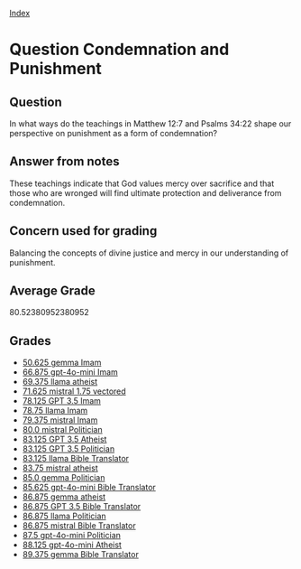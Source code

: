
[Index](../../index.md)
# Question Condemnation and Punishment
## Question
In what ways do the teachings in Matthew 12:7 and Psalms 34:22 shape our perspective on punishment as a form of condemnation?

## Answer from notes
These teachings indicate that God values mercy over sacrifice and that those who are wronged will find ultimate protection and deliverance from condemnation.

## Concern used for grading
Balancing the concepts of divine justice and mercy in our understanding of punishment.

## Average Grade
80.52380952380952

## Grades
 * [50.625 gemma Imam](../answers/gemma_Imam/Condemnation_and_Punishment.md)
 * [66.875 gpt-4o-mini Imam](../answers/gpt-4o-mini_Imam/Condemnation_and_Punishment.md)
 * [69.375 llama atheist](../answers/llama_atheist/Condemnation_and_Punishment.md)
 * [71.625 mistral 1.75 vectored](../answers/mistral_1.75_vectored/Condemnation_and_Punishment.md)
 * [78.125 GPT 3.5 Imam](../answers/GPT_3.5_Imam/Condemnation_and_Punishment.md)
 * [78.75 llama Imam](../answers/llama_Imam/Condemnation_and_Punishment.md)
 * [79.375 mistral Imam](../answers/mistral_Imam/Condemnation_and_Punishment.md)
 * [80.0 mistral Politician](../answers/mistral_Politician/Condemnation_and_Punishment.md)
 * [83.125 GPT 3.5 Atheist](../answers/GPT_3.5_Atheist/Condemnation_and_Punishment.md)
 * [83.125 GPT 3.5 Politician](../answers/GPT_3.5_Politician/Condemnation_and_Punishment.md)
 * [83.125 llama Bible Translator](../answers/llama_Bible_Translator/Condemnation_and_Punishment.md)
 * [83.75 mistral atheist](../answers/mistral_atheist/Condemnation_and_Punishment.md)
 * [85.0 gemma Politician](../answers/gemma_Politician/Condemnation_and_Punishment.md)
 * [85.625 gpt-4o-mini Bible Translator](../answers/gpt-4o-mini_Bible_Translator/Condemnation_and_Punishment.md)
 * [86.875 gemma atheist](../answers/gemma_atheist/Condemnation_and_Punishment.md)
 * [86.875 GPT 3.5 Bible Translator](../answers/GPT_3.5_Bible_Translator/Condemnation_and_Punishment.md)
 * [86.875 llama Politician](../answers/llama_Politician/Condemnation_and_Punishment.md)
 * [86.875 mistral Bible Translator](../answers/mistral_Bible_Translator/Condemnation_and_Punishment.md)
 * [87.5 gpt-4o-mini Politician](../answers/gpt-4o-mini_Politician/Condemnation_and_Punishment.md)
 * [88.125 gpt-4o-mini Atheist](../answers/gpt-4o-mini_Atheist/Condemnation_and_Punishment.md)
 * [89.375 gemma Bible Translator](../answers/gemma_Bible_Translator/Condemnation_and_Punishment.md)
